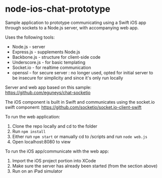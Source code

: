 # node-ios-chat-prototype
Sample application to prototype communicating using a Swift iOS app through sockets to a Node.js server, with accompanying web app.

Uses the following tools:
* Node.js - server
* Express.js - supplements Node.js
* Backbone.js - structure for client-side code
* Underscore.js - for basic templating
* Socket.io - for realtime communication
* openssl - for secure server :  no longer used, opted for initial server to be insecure for simplicity and since it's only run locally

Server and web app based on this sample: https://github.com/eguneys/chat-socketio

The iOS component is built in Swift and communicates using the socket.io swift component: https://github.com/socketio/socket.io-client-swift

To run the web application:

1. Clone the repo locally and cd to the folder
2. Run `npm install`
3. Either run `npm start` or manually cd to /scripts and run `node web.js`
4. Open localhost:8080 to view

To run the iOS app/communicate with the web app:

1. Import the iOS project portion into XCode
2. Make sure the server has already been started (from the section above)
3. Run on an iPad simulator
